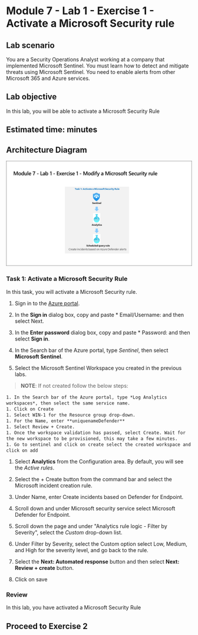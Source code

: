 # Module 7 - Lab 1 - Exercise 1 - Activate a Microsoft Security rule

## Lab scenario

You are a Security Operations Analyst working at a company that implemented Microsoft Sentinel. You must learn how to detect and mitigate threats using Microsoft Sentinel.  You need to enable alerts from other Microsoft 365 and Azure services.  

## Lab objective
 In this lab, you will be able to activate a Microsoft Security Rule

## Estimated time:  minutes

## Architecture Diagram

  ![Picture 1](../Media/SC200-Lab_Diagrams_Mod7_L1_Ex1.png)
  
### Task 1: Activate a Microsoft Security Rule

In this task, you will activate a Microsoft Security rule.

1. Sign in to the [Azure portal](https://portal.azure.com).

1. In the **Sign in** dialog box, copy and paste * Email/Username: <inject key="AzureAdUserEmail"></inject> and then select Next.

1. In the **Enter password** dialog box, copy and paste * Password: <inject key="AzureAdUserPassword"></inject> and then select **Sign in**.

1. In the Search bar of the Azure portal, type *Sentinel*, then select **Microsoft Sentinel**.

1. Select the Microsoft Sentinel Workspace you created in the previous labs.

 > **NOTE**: If not created follow the below steps:

    1. In the Search bar of the Azure portal, type *Log Analytics workspaces*, then select the same service name.
    1. Click on Create
    1. Select WIN-1 for the Resource group drop-down.
    1. For the Name, enter **uniquenameDefender**
    1. Select Review + Create.
    1. Once the workspace validation has passed, select Create. Wait for the new workspace to be provisioned, this may take a few minutes.
    1. Go to sentinel and click on create select the created workspace and click on add
        
1. Select **Analytics** from the Configuration area. By default, you will see the *Active rules*.

1. Select the + Create button from the command bar and select the Microsoft incident creation rule.

1. Under Name, enter Create incidents based on Defender for Endpoint.

1. Scroll down and under Microsoft security service select Microsoft Defender for Endpoint. 

1. Scroll down the page and under "Analytics rule logic - Filter by Severity", select the *Custom* drop-down list.

1. Under Filter by Severity, select the Custom option select Low, Medium, and High for the severity level, and go back to the rule.

1. Select the **Next: Automated response** button and then select **Next: Review + create** button.

1. Click on save

### Review
In this lab, you have activated a Microsoft Security Rule

## Proceed to Exercise 2
